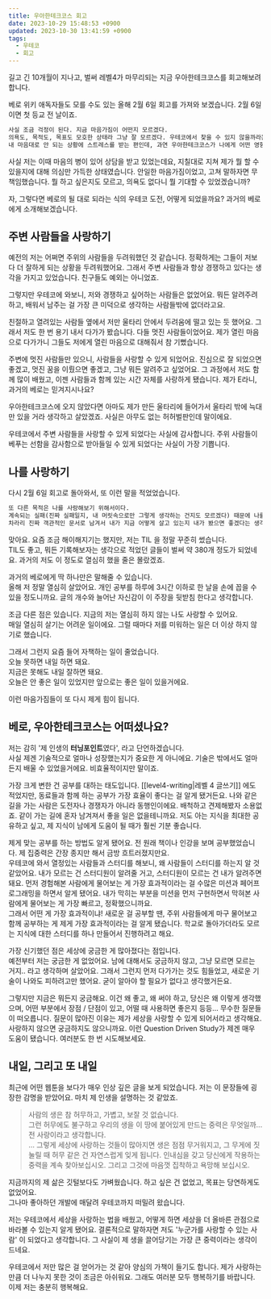 ```yaml
---
title: 우아한테크코스 회고
date: 2023-10-29 15:48:53 +0900
updated: 2023-10-30 13:41:59 +0900
tags:
  - 우테코
  - 회고
---
```


길고 긴 10개월이 지나고, 벌써 레벨4가 마무리되는 지금 우아한테크코스를 회고해보려 합니다.  

베로 위키 애독자들도 모를 수도 있는 올해 2월 6일 회고를 가져와 보겠습니다. 2월 6일이면 첫 등교 전 날이죠. 

```md
사실 조금 걱정이 된다. 지금 마음가짐이 어떤지 모르겠다.  
의욕도, 목적도, 목표도 모호한 상태라 그냥 잘 모르겠다. 우테코에서 찾을 수 있지 않을까라는 안일한 마음가짐으로 내일 등교(?)할 예정이다.  
내 마음대로 안 되는 상황에 스트레스를 받는 편인데, 과연 우아한테크코스가 나에게 어떤 영향을 끼칠지 궁금하다. 기왕이면 좋은 영향이었으면 좋겠다.
```

사실 저는 이때 마음의 병이 있어 상담을 받고 있었는데요, 지칠대로 지쳐 제가 뭘 할 수 있을지에 대해 의심만 가득한 상태였습니다. 안일한 마음가짐이었고, 고쳐 말하자면 무책임했습니다. 뭘 하고 싶은지도 모르고, 의욕도 없다니 뭘 기대할 수 있었겠습니까?

자, 그렇다면 베로의 될 대로 되라는 식의 우테코 도전, 어떻게 되었을까요? 과거의 베로에게 소개해보겠습니다.

## 주변 사람들을 사랑하기

예전의 저는 어쩌면 주위의 사람들을 두려워했던 것 같습니다. 
정확하게는 그들이 저보다 더 잘하게 되는 상황을 두려워했어요. 그래서 주변 사람들과 항상 경쟁하고 있다는 생각을 가지고 있었습니다. 친구들도 예외는 아니었죠.

그렇지만 우테코에 와보니, 저와 경쟁하고 싶어하는 사람들은 없었어요. 뭐든 알려주려 하고, 배워서 남주는 걸 가장 큰 미덕으로 생각하는 사람들밖에 없더라고요.  

친절하고 열려있는 사람들 옆에서 저만 울타리 안에서 두려움에 떨고 있는 듯 했어요. 그래서 저도 한 번 용기 내서 다가가 봤습니다. 다들 멋진 사람들이었어요. 제가 열린 마음으로 다가가니 그들도 저에게 열린 마음으로 대해줘서 참 기뻤습니다.

주변에 멋진 사람들만 있으니, 사람들을 사랑할 수 있게 되었어요. 진심으로 잘 되었으면 좋겠고, 멋진 꿈을 이뤘으면 좋겠고, 그냥 뭐든 알려주고 싶었어요. 그 과정에서 저도 함께 많이 배웠고, 이젠 사람들과 함께 있는 시간 자체를 사랑하게 됐습니다. 제가 E라니, 과거의 베로는 믿겨지시나요?

우아한테크코스에 오지 않았다면 아마도 제가 만든 울타리에 들어가서 울타리 밖에 늑대만 있을 거라 생각하고 살았겠죠. 사실은 아무도 없는 허허벌판인데 말이에요.  

우테코에서 주변 사람들을 사랑할 수 있게 되었다는 사실에 감사합니다. 주위 사람들이 베푸는 선함을 감사함으로 받아들일 수 있게 되었다는 사실이 가장 기쁩니다.

## 나를 사랑하기

다시 2월 6일 회고로 돌아와서, 또 이런 말을 적었었습니다.

```md
또 다른 목적은 나를 사랑해보기 위해서이다. 
계속되는 실패(진짜 실패일지, 내 머릿속으로만 그렇게 생각하는 건지도 모르겠다) 때문에 나를 온전히 보기 쉽지 않다. 
차라리 진짜 객관적인 문서로 남겨서 내가 지금 어떻게 살고 있는지 내가 봤으면 좋겠다는 생각이다. 최대한 꾸준히 쓰고 싶다.
```

맞아요. 요즘 조금 해이해지기는 했지만, 저는 TIL 을 정말 꾸준히 썼습니다.  
TIL도 좋고, 뭐든 기록해보자는 생각으로 적었던 글들이 벌써 약 380개 정도가 되었네요. 과거의 저도 이 정도로 열심히 했을 줄은 몰랐겠죠. 

과거의 베로에게 딱 하나만은 말해줄 수 있습니다.  
올해 저 정말 열심히 살았어요. 개인 공부를 하루에 3시간 이하로 한 날을 손에 꼽을 수 있을 정도니까요. 글의 개수와 늘어난 자신감이 이 주장을 뒷받침 한다고 생각합니다.  

조금 다른 점은 있습니다. 지금의 저는 열심히 하지 않는 나도 사랑할 수 있어요.  
매일 열심히 살기는 어려운 일이에요. 그럴 때마다 저를 미워하는 일은 더 이상 하지 않기로 했습니다. 

그래서 그런지 요즘 들어 자책하는 일이 줄었습니다.  
오늘 못하면 내일 하면 돼요.  
지금은 못해도 내일 잘하면 돼요.  
오늘은 안 좋은 일이 있었지만 앞으로는 좋은 일이 있을거에요.  

이런 마음가짐들이 또 다시 제게 힘이 됩니다. 

## 베로, 우아한테크코스는 어떠셨나요?

저는 감히 '제 인생의 **터닝포인트**였다', 라고 단언하겠습니다.  
사실 제겐 기술적으로 얼마나 성장했는지가 중요한 게 아니에요. 기술은 밖에서도 얼마든지 배울 수 있었을거에요. 비효율적이지만 말이죠.

가장 크게 변한 건 공부를 대하는 태도입니다. [[level4-writing|레벨 4 글쓰기]] 에도 적었지만, 동료들과 함께 하는 공부가 가장 효율이 좋다는 걸 알게 됐거든요. 
나와 같은 길을 가는 사람은 도전자나 경쟁자가 아니라 동행인이에요. 배척하고 견제해봤자 소용없죠. 같이 가는 길에 혼자 남겨져서 좋을 일은 없을테니까요. 저도 아는 지식을 최대한 공유하고 싶고, 제 지식이 남에게 도움이 될 때가 훨씬 기분 좋습니다.  

제게 맞는 공부를 하는 방법도 알게 됐어요. 전 원래 책이나 인강을 보며 공부했었습니다. 제 집중력은 간장 종지만 해서 금방 흐트러졌지만요.   
우테코에 와서 열정있는 사람들과 스터디를 해보니, 왜 사람들이 스터디를 하는지 알 것 같았어요. 내가 모르는 건 스터디원이 알려줄 거고, 스터디원이 모르는 건 내가 알려주면 돼요. 먼저 경험해본 사람에게 물어보는 게 가장 효과적이라는 걸 수많은 미션과 페어프로그래밍을 하면서 알게 됐어요. 내가 막히는 부분을 미션을 먼저 구현하면서 막혀본 사람에게 물어보는 게 가장 빠르고, 정확했으니까요.  
그래서 어떤 게 가장 효과적이냐! 새로운 걸 공부할 땐, 주위 사람들에게 마구 물어보고 함께 공부하는 게 제게 가장 효과적이라는 걸 알게 됐습니다. 학교로 돌아가더라도 모르는 지식에 대한 스터디를 하나 만들어서 진행하려고 해요.

가장 신기했던 점은 세상에 궁금한 게 많아졌다는 점입니다.  
예전부터 저는 궁금한 게 없었어요. 남에 대해서도 궁금하지 않고, 그냥 모르면 모르는 거지.. 라고 생각하며 살았어요. 그래서 그런지 먼저 다가가는 것도 힘들었고, 새로운 기술이 나와도 피하려고만 했어요. 굳이 알아야 할 필요가 없다고 생각했거든요.  

그렇지만 지금은 뭐든지 궁금해요. 이건 왜 좋고, 왜 써야 하고, 당신은 왜 이렇게 생각했으며, 어떤 부분에서 장점 / 단점이 있고, 어떨 때 사용하면 좋은지 등등... 무수한 질문들이 떠오릅니다. 질문이 많아진 이유는 제가 세상을 사랑할 수 있게 되어서라고 생각해요. 사랑하지 않으면 궁금하지도 않으니까요. 이런 Question Driven Study가 제겐 매우 도움이 됐습니다. 여러분도 한 번 시도해보세요.

## 내일, 그리고 또 내일

최근에 어떤 웹툰을 보다가 매우 인상 깊은 글을 보게 되었습니다. 저는 이 문장들에 굉장한 감명을 받았어요. 마치 제 인생을 설명하는 것 같았죠.

> 사람의 생은 참 허무하고, 가볍고, 보잘 것 없습니다.  
> 그런 허무에도 불구하고 우리의 생을 이 땅에 붙어있게 만드는 중력은 무엇일까...
> 전 사랑이라고 생각합니다.   
> ...
> 그렇게 세상에 사랑하는 것들이 많아지면 생은 점점 무거워지고, 그 무게에 짓눌릴 때 허무 같은 건 자연스럽게 잊게 됩니다. 
> 인내심을 갖고 당신에게 작용하는 중력을 계속 찾아보십시오. 그리고 그것에 마음껏 집착하고 욕망해 보십시오.

지금까지의 제 삶은 깃털보다도 가벼웠습니다. 하고 싶은 건 없었고, 목표는 당연하게도 없었어요.  
그나마 좋아하던 개발에 매달려 우테코까지 떠밀려 왔습니다.  

저는 우테코에서 세상을 사랑하는 법을 배웠고, 어떻게 하면 세상을 더 올바른 관점으로 바라볼 수 있는지 알게 됐어요. 결론적으로 말하자면 저도 '누군가를 사랑할 수 있는 사람' 이 되었다고 생각합니다. 그 사실이 제 생을 끌어당기는 가장 큰 중력이라는 생각이 드네요.

우테코에서 저만 많은 걸 얻어가는 것 같아 양심의 가책이 들기도 합니다. 제가 사랑하는 만큼 더 나누지 못한 것이 조금은 아쉬워요. 그래도 여러분 모두 행복하기를 바랍니다. 이제 저는 충분히 행복해요. 